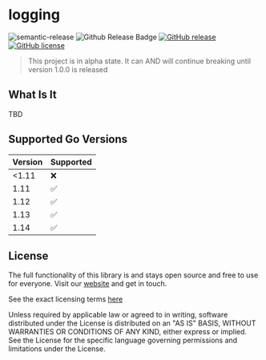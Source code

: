 # logging

![semantic-release](https://img.shields.io/badge/%20%20%F0%9F%93%A6%F0%9F%9A%80-semantic--release-e10079.svg)
![Github Release Badge](https://github.com/caos/logging/workflows/Release/badge.svg)
[![GitHub release](https://img.shields.io/github/release/caos/logging)](https://GitHub.com/caos/logging/releases/)
[![GitHub license](https://img.shields.io/github/license/caos/logging)](https://github.com/caos/logging/blob/master/LICENSE)

> This project is in alpha state. It can AND will continue breaking until version 1.0.0 is released

## What Is It

TBD

## Supported Go Versions

| Version | Supported          |
|---------|--------------------|
| <1.11   | :x:                |
| 1.11    | :white_check_mark: |
| 1.12    | :white_check_mark: |
| 1.13    | :white_check_mark: |
| 1.14    | :white_check_mark: |

## License

The full functionality of this library is and stays open source and free to use for everyone. Visit our [website](https://caos.ch) and get in touch.

See the exact licensing terms [here](./LICENSE)

Unless required by applicable law or agreed to in writing, software distributed under the License is distributed on an "AS IS" BASIS, WITHOUT WARRANTIES OR CONDITIONS OF ANY KIND, either express or implied. See the License for the specific language governing permissions and limitations under the License.
